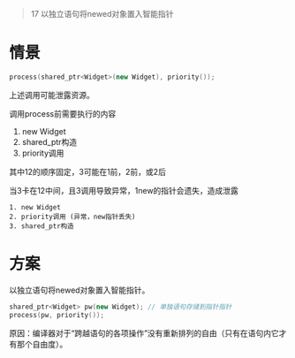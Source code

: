 > 17 以独立语句将newed对象置入智能指针

# 情景

```c++
process(shared_ptr<Widget>(new Widget), priority());
```

上述调用可能泄露资源。

调用process前需要执行的内容

1. new Widget
2. shared_ptr构造
3. priority调用

其中12的顺序固定，3可能在1前，2前，或2后

当3卡在12中间，且3调用导致异常，1new的指针会遗失，造成泄露

```
1. new Widget
2. priority调用 (异常，new指针丢失)
3. shared_ptr构造
```

# 方案

以独立语句将newed对象置入智能指针。

```c++
shared_ptr<Widget> pw(new Widget); // 单独语句存储到指针指针
process(pw, priority());
```

原因：编译器对于“跨越语句的各项操作”没有重新排列的自由（只有在语句内它才有那个自由度）。

